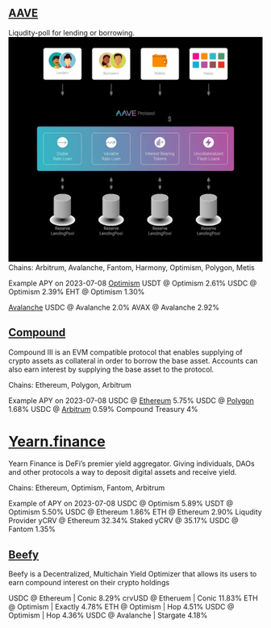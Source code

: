 ## [AAVE](https://docs.aave.com/hub/)
Liqudity-poll for lending or borrowing.
![](farming.md-images/2023-07-08-18-08-50.webp)
Chains: Arbitrum, Avalanche, Fantom, Harmony, Optimism, Polygon, Metis

Example APY on 2023-07-08
[Optimism](https://app.aave.com/?marketName=proto_optimism_v3)
USDT @ Optimism 2.61%
USDC @ Optimism 2.39%
EHT @ Optimism 1.30%

[Avalanche](https://app.aave.com/?marketName=proto_avalanche_v3)
USDC @ Avalanche 2.0%
AVAX @ Avalanche 2.92%

## [Compound](https://compound.finance/)
Compound III is an EVM compatible protocol that enables supplying of crypto assets as collateral in order to borrow the base asset. Accounts can also earn interest by supplying the base asset to the protocol.

Chains: Ethereum, Polygon, Arbitrum

Example APY on 2023-07-08
USDC @ [Ethereum](https://app.compound.finance/markets?market=usdc-mainnet) 5.75%
USDC @ [Polygon](https://app.compound.finance/markets?market=usdc-polygon) 1.68%
USDC @ [Arbitrum](https://app.compound.finance/markets?market=usdc.e-arb) 0.59%
Compound Treasury 4%


# [Yearn.finance]()
Yearn Finance is DeFi’s premier yield aggregator. Giving individuals, DAOs and other protocols a way to deposit digital assets and receive yield.

Chains: Ethereum, Optimism, Fantom, Arbitrum

Example of APY on 2023-07-08
USDC @ Optimism 5.89%
USDT @ Optimism 5.50%
USDC @ Ethereum 1.86%
ETH @ Ethereum 2.90%
Liqudity Provider yCRV @ Ethereum 32.34%
Staked yCRV @ 35.17%
USDC @ Fantom 1.35%


## [Beefy](https://app.beefy.com/)
Beefy is a Decentralized, Multichain Yield Optimizer that allows its users to earn compound interest on their crypto holdings

USDC @ Ethereum | Conic 8.29%
crvUSD @ Etheruem | Conic 11.83%
ETH @ Optimism | Exactly 4.78%
ETH @ Optimism | Hop 4.51%
USDC @ Optimism | Hop 4.36%
USDC @ Avalanche | Stargate 4.18%